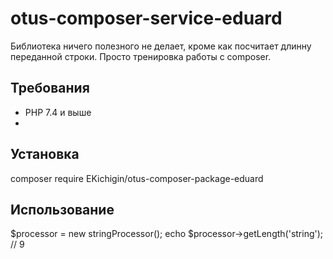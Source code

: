 # otus-composer-service-eduard

 Библиотека ничего полезного не делает, кроме как посчитает длинну переданной строки. Просто тренировка работы с composer. 
 
## Требования

- PHP 7.4 и выше
- 
## Установка

composer require EKichigin/otus-composer-package-eduard

## Использование

$processor = new stringProcessor();
echo $processor->getLength('string'); // 9
